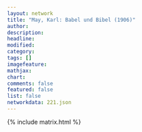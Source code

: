 ```yaml
---
layout: network
title: "May, Karl: Babel und Bibel (1906)"
author:
description:
headline:
modified:
category:
tags: []
imagefeature: 
mathjax: 
chart: 
comments: false
featured: false
list: false
networkdata: 221.json
---
```

{% include matrix.html %}
